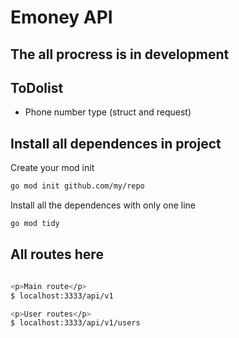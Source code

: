 # Emoney API

## The all procress is in development

## ToDolist
 - Phone number type (struct and request)

## Install all dependences in project

Create your mod init

```bash
go mod init github.com/my/repo
```

Install all the dependences with only one line

```bash
go mod tidy
```

## All routes here

```bash

<p>Main route</p>
$ localhost:3333/api/v1

<p>User routes</p>
$ localhost:3333/api/v1/users

```
